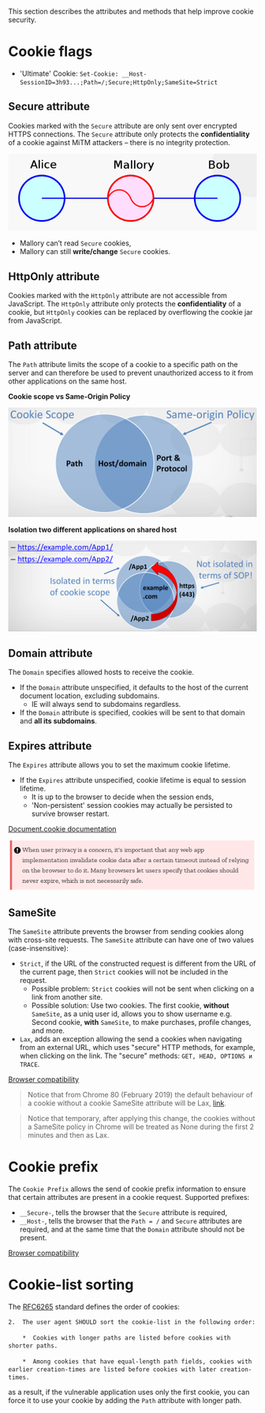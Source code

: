 This section describes the attributes and methods that help improve cookie security.

# Cookie flags

- 'Ultimate' Cookie: `Set-Cookie: __Host-SessionID=3h93...;Path=/;Secure;HttpOnly;SameSite=Strict`

## Secure attribute

Cookies marked with the `Secure` attribute are only sent over encrypted HTTPS connections. The `Secure` attribute only protects the **confidentiality** of a cookie against MiTM attackers – there is no integrity protection.

![mitm-attack](/Web%20Application/Cookie%20Security/img/mitm-attack.png)

- Mallory can’t read `Secure` cookies,
- Mallory can still **write/change** `Secure` cookies.

## HttpOnly attribute

Cookies marked with the `HttpOnly` attribute are not accessible from JavaScript. The `HttpOnly` attribute only protects the **confidentiality** of a cookie, but `HttpOnly` cookies can be replaced by overflowing the cookie jar from JavaScript.

## Path attribute

The `Path` attribute limits the scope of a cookie to a specific path on the server and can therefore be used to prevent unauthorized access to it from other applications on the same host.

**Cookie scope vs Same-Origin Policy**

![cooke-scope](/Web%20Application/Cookie%20Security/img/scope-sop-cookie.png)

**Isolation two different applications on shared host**

![isolation-apps](/Web%20Application/Cookie%20Security/img/isolation-sop-cookie.png)

## Domain attribute

The `Domain` specifies allowed hosts to receive the cookie.

- If the `Domain` attribute unspecified, it defaults to the host of the current document location, excluding subdomains.
    - IE will always send to subdomains regardless.
- If the `Domain` attribute is specified, cookies will be sent to that domain and **all its subdomains**.

## Expires attribute

The `Expires` attribute allows you to set the maximum cookie lifetime.

- If the `Expires` attribute unspecified, cookie lifetime is equal to session lifetime.
    - It is up to the browser to decide when the session ends,
    - 'Non-persistent' session cookies may actually be persisted to survive browser restart.

[Document.cookie documentation](https://developer.mozilla.org/en-US/docs/Web/API/document/cookie)

![cookie-survive](/Web%20Application/Cookie%20Security/img/cookie-survive.png)

## SameSite

The `SameSite` attribute prevents the browser from sending cookies along with cross-site requests. The `SameSite` attribute can have one of two values (case-insensitive):
- `Strict`, if the URL of the constructed request is different from the URL of the current page, then `Strict` cookies will not be included in the request.
    - Possible problem: `Strict` cookies will not be sent when clicking on a link from another site.
    - Possible solution: Use two cookies. The first cookie, **without** `SameSite`, as a uniq user id, allows you to show username e.g. Second cookie, **with** `SameSite`, to make purchases, profile changes, and more.
- `Lax`, adds an exception allowing the send a cookies when navigating from an external URL, which uses "secure" HTTP methods, for example, when clicking on the link. The "secure" methods: `GET, HEAD, OPTIONS и TRACE`.

[Browser compatibility](https://developer.mozilla.org/en-US/docs/Web/HTTP/Headers/Set-Cookie#Browser_compatibility)

> Notice that from Chrome 80 (February 2019) the default behaviour of a cookie without a cookie SameSite attribute will be Lax, [link](https://www.troyhunt.com/promiscuous-cookies-and-their-impending-death-via-the-samesite-policy/).

> Notice that temporary, after applying this change, the cookies without a SameSite policy in Chrome will be treated as None during the first 2 minutes and then as Lax.

# Cookie prefix

The `Cookie Prefix` allows the send of cookie prefix information to ensure that certain attributes are present in a cookie request. Supported prefixes:
- `__Secure-`, tells the browser that the `Secure` attribute is required,
- `__Host-`,  tells the browser that the `Path = /` and `Secure` attributes are required, and at the same time that the `Domain` attribute should not be present.

[Browser compatibility](https://developer.mozilla.org/en-US/docs/Web/HTTP/Headers/Set-Cookie#Browser_compatibility)

# Cookie-list sorting

The [RFC6265](https://tools.ietf.org/html/rfc6265#section-5.4) standard defines the order of cookies:

```
2.  The user agent SHOULD sort the cookie-list in the following order:

    *  Cookies with longer paths are listed before cookies with shorter paths.

    *  Among cookies that have equal-length path fields, cookies with earlier creation-times are listed before cookies with later creation-times.
```

as a result, if the vulnerable application uses only the first cookie, you can force it to use your cookie by adding the `Path` attribute with longer path. 
